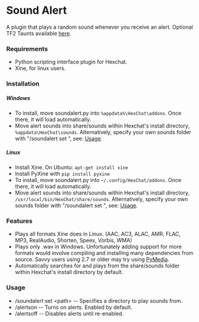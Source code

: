 Sound Alert
=====
A plugin that plays a random sound whenever you receive an alert.
Optional TF2 Taunts available [here](http://github.com/captain-lightning/Sound-Alert). 

### Requirements
- Python scripting interface plugin for Hexchat.
- Xine, for linux users.

### Installation

##### Windows
- To install, move soundalert.py into ```%appdata%\HexChat\addons```. Once there, it will load automatically.
- Move alert sounds into share/sounds within Hexchat's install directory, ```%appdata\HexChat\sounds```. Alternatively, specify your own sounds folder with "/soundalert set <path>", see: [Usage](#Usage).

##### Linux
- Install Xine. On Ubuntu: ```apt-get install xine```
- Install PyXine with ```pip install pyxine```
- To install, move soundalert.py into ```~/.config/HexChat/addons```. Once there, it will load automatically.
- Move alert sounds into share/sounds within Hexchat's install directory, ```/usr/local/bin/HexChat/share/sounds```. Alternatively, specify your own sounds folder with "/soundalert set <path>", see: [Usage](#Usage).

### Features
- Plays all formats Xine does in Linux. (AAC, AC3, ALAC, AMR, FLAC, MP3, RealAudio, Shorten, Speex, Vorbis, WMA)
- Plays only .wav in Windows. Unfortunately adding support for more formats would involve compiling and installing many dependencies from source. Savvy users using 2.7 or older may try using [PyMedia](http://www.lfd.uci.edu/~gohlke/pythonlibs/#pymedia).
- Automatically searches for and plays from the share/sounds folder within Hexchat's install directory by default.

### Usage
- /soundalert set \<path> -- Specifies a directory to play sounds from.
- /alertson -- Turns on alerts. Enabled by default.
- /alertsoff -- Disables alerts until re-enabled.
